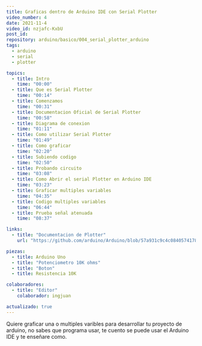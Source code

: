 ```yaml
---
title: Graficas dentro de Arduino IDE con Serial Plotter
video_number: 4
date: 2021-11-4
video_id: nzjafc-KxbU
post_id:
repository: arduino/basico/004_serial_plotter_arduino
tags:
  - arduino
  - serial
  - plotter

topics:
  - title: Intro
    time: "00:00"
  - title: Que es Serial Plotter
    time: "00:14"
  - title: Comenzamos
    time: "00:31"
  - title: Documentacion Oficial de Serial Plotter
    time: "00:58"
  - title: Diagrama de conexion
    time: "01:11"
  - title: Como utilizar Serial Plotter
    time: "01:49"
  - title: Como graficar
    time: "02:20"
  - title: Subiendo codigo
    time: "02:50"
  - title: Probando circuito
    time: "03:08"
  - title: Como Abrir el serial Plotter en Arduino IDE
    time: "03:23"
  - title: Graficar multiples variables
    time: "04:35"
  - title: Codigo multiples variables
    time: "06:44"
  - title: Prueba señal atenuada
    time: "08:37"

links:
  - title: "Documentacion de Plotter"
    url: "https://github.com/arduino/Arduino/blob/57a931c9c4c084057417837239ad8136f8a7b1aa/build/shared/ArduinoSerialPlotterProtocol.md"

piezas:
  - title: Arduino Uno
  - title: "Potenciometro 10K ohms"
  - title: "Boton"
  - title: Resistencia 10K

colaboradores:
  - title: "Editor"
    colaborador: ingjuan

actualizado: true
---
```


Quiere graficar una o multiples varibles para desarrollar tu proyecto de arduino, no sabes que programa usar, te cuento se puede usar el Arduino IDE y te enseñare como.

